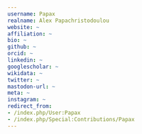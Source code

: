 ```yaml
---
username: Papax
realname: Alex Papachristodoulou
website: ~
affiliation: ~
bio: ~
github: ~
orcid: ~
linkedin: ~
googlescholar: ~
wikidata: ~
twitter: ~
mastodon-url: ~
meta: ~
instagram: ~
redirect_from:
- /index.php/User:Papax
- /index.php/Special:Contributions/Papax
---
```

